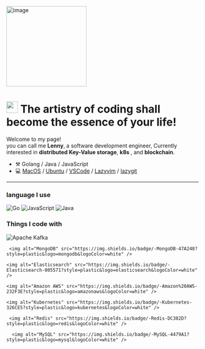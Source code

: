 <img width="210" alt="image" src="https://github.com/lenny-mo/lenny-mo/assets/60809300/bc1a703d-de3f-4d1d-b2b2-d55cd262011b"><h1><img src="https://emojis.slackmojis.com/emojis/images/1531849430/4246/blob-sunglasses.gif?1531849430" width="30"/> The artistry of coding shall become the essence of your life!   </h1>


<p>Welcome to my page! </br>you can call me <b>Lenny</b>, a software development engineer, Currently interested in <b>distributed Key-Value storage</b>, <b> k8s </b>, and <b>blockchain</b>.






-   :hammer_and_pick: Golang / Java / JavaScript
-   💻 [MacOS](https://en.wikipedia.org/wiki/MacOS) / [Ubuntu](https://ubuntu.com/) / [VSCode](https://code.visualstudio.com/) / [Lazyvim](https://www.lazyvim.org/) / [lazygit](https://github.com/jesseduffield/lazygit)

---


<h3> language I use</h3>
 <p>
  <img alt="Go" src="https://img.shields.io/badge/-Go-00ADD8?style=plastic&logo=go&logoColor=white" />
	
  <img alt="JavaScript" src="https://img.shields.io/badge/-JavaScript-F7DF1E?style=plastic&logo=javascript&logoColor=white" />
	
  <img alt="Java" src="https://img.shields.io/badge/-Java-363636?style=plastic&logo=java&logoColor=white" />
 </p>

 
<h3>Things I code with</h3>
<p>
	  <img alt="Apache Kafka" src="https://img.shields.io/badge/-Apache%20Kafka-231F20?style=plastic&logo=apache-kafka&logoColor=white" />
	
	 <img alt="MongoDB" src="https://img.shields.io/badge/-MongoDB-47A248?style=plastic&logo=mongodb&logoColor=white" />
  
	<img alt="Elasticsearch" src="https://img.shields.io/badge/-Elasticsearch-005571?style=plastic&logo=elasticsearch&logoColor=white" />
	
  	<img alt="Amazon AWS" src="https://img.shields.io/badge/-Amazon%20AWS-232F3E?style=plastic&logo=amazonaws&logoColor=white" />
	
  	<img alt="Kubernetes" src="https://img.shields.io/badge/-Kubernetes-326CE5?style=plastic&logo=kubernetes&logoColor=white" /> 
	
 	 <img alt="Redis" src="https://img.shields.io/badge/-Redis-DC382D?style=plastic&logo=redis&logoColor=white" />
	
	  <img alt="MySQL" src="https://img.shields.io/badge/-MySQL-4479A1?style=plastic&logo=mysql&logoColor=white" />
	
</p>
	  
  </tbody>
</table>











<!-- <h3>My Links</h3>
<ul>
  <li><a href="https://lenny-mo.github.io/"><b> blogs(Chinese stream) </b></a></li>
  <li><a href="https://mirror.xyz/0x53bCC94ff2C097f09C80B648C812F722d947dA7f"><b> blogs(English stream) </b></a></li>
</ul> -->

